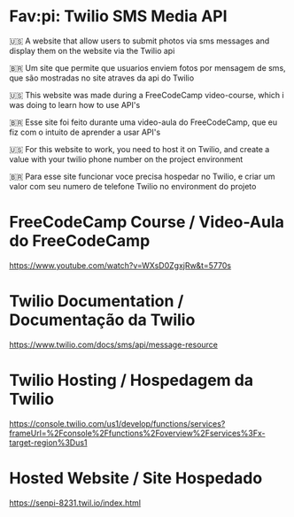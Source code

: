 # Fav:pi: Twilio SMS Media API
 🇺🇸 A website that allow users to submit photos via sms messages and display them on the website via the Twilio api

 🇧🇷 Um site que permite que usuarios enviem fotos por mensagem de sms, que são mostradas no site atraves da api do Twilio

🇺🇸 This website was made during a FreeCodeCamp video-course, which i was doing to learn how to use API's 

🇧🇷 Esse site foi feito durante uma video-aula do FreeCodeCamp, que eu fiz com o intuito de aprender a usar API's

🇺🇸 For this website to work, you need to host it on Twilio, and create a value with your twilio phone number on the project environment

🇧🇷 Para esse site funcionar voce precisa hospedar no Twilio, e criar um valor com seu numero de telefone Twilio no environment do projeto

# FreeCodeCamp Course / Video-Aula do FreeCodeCamp

https://www.youtube.com/watch?v=WXsD0ZgxjRw&t=5770s

# Twilio Documentation / Documentação da Twilio

https://www.twilio.com/docs/sms/api/message-resource

# Twilio Hosting / Hospedagem da Twilio

https://console.twilio.com/us1/develop/functions/services?frameUrl=%2Fconsole%2Ffunctions%2Foverview%2Fservices%3Fx-target-region%3Dus1

# Hosted Website / Site Hospedado

https://senpi-8231.twil.io/index.html
